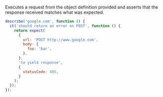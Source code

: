 Executes a request from the object definition provided and asserts that the
response received matches what was expected.

```js
describe('google.com', function () {
  it('should return an error on POST', function () {
    return expect(
      {
        url: 'POST http://www.google.com',
        body: {
          foo: 'bar',
        },
      },
      'to yield response',
      {
        statusCode: 405,
      }
    );
  });
});
```
